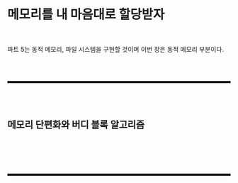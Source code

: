 # 메모리를 내 마음대로 할당받자

<br>

파트 5는 동적 메모리, 파일 시스템을 구현할 것이며 이번 장은 동적 메모리 부분이다.

<br><br>
<hr style="border: 2px solid;">
<br><br>

## 메모리 단편화와 버디 블록 알고리즘

<br>



<br><br>
<hr style="border: 2px solid;">
<br><br>
